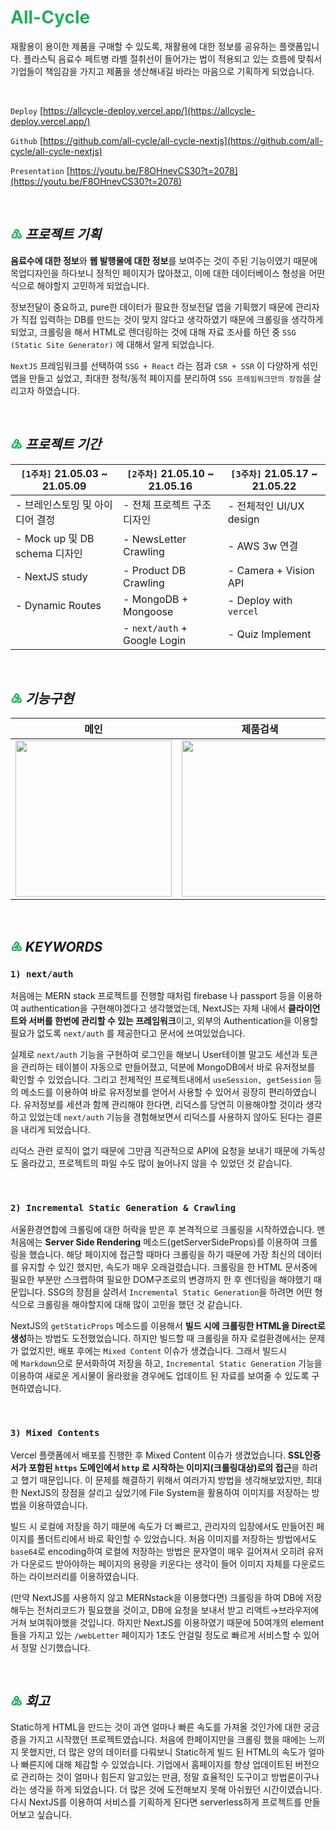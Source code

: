 # <span style="color:#25AD5F">All-Cycle</span>
재활용이 용이한 제품을 구매할 수 있도록, 재활용에 대한 정보를 공유하는 플랫폼입니다. 플라스틱 음료수 페트병 라벨 절취선이 들어가는 법이 적용되고 있는 흐름에 맞춰서 기업들이 책임감을 가지고 제품을 생산해내길 바라는 마음으로 기획하게 되었습니다.

<br />

`Deploy` [https://allcycle-deploy.vercel.app/](https://allcycle-deploy.vercel.app/)

`Github` [https://github.com/all-cycle/all-cycle-nextjs](https://github.com/all-cycle/all-cycle-nextjs)

`Presentation` [https://youtu.be/F8OHnevCS30?t=2078](https://youtu.be/F8OHnevCS30?t=2078)  

<br />


## <span style="color:#25AD5F">♳</span> _***프로젝트 기획***_

**음료수에 대한 정보**와 **웹 발행물에 대한 정보**를 보여주는 것이 주된 기능이였기 때문에 목업디자인을 하다보니 정적인 페이지가 많아졌고, 이에 대한 데이터베이스 형성을 어떤식으로 해야할지 고민하게 되었습니다.

정보전달이 중요하고, pure한 데이터가 필요한 정보전달 앱을 기획했기 때문에 관리자가 직접 입력하는 DB를 만드는 것이 맞지 않다고 생각하였기 때문에 크롤링을 생각하게 되었고, 크롤링을 해서 HTML로 렌더링하는 것에 대해 자료 조사를 하던 중 `SSG (Static Site Generator)` 에 대해서 알게 되었습니다.

`NextJS` 프레임워크를 선택하여 `SSG + React` 라는 점과 `CSR + SSR` 이 다양하게 섞인 앱을 만들고 싶었고, 최대한 정적/동적 페이지를 분리하여 `SSG 프레임워크만의 장점`을 살리고자 하였습니다.

<br/>

## <span style="color:#25AD5F">♴</span> _***프로젝트 기간***_

| **`[1주차]`** 21.05.03 ~ 21.05.09 | **`[2주차]`** 21.05.10 ~ 21.05.16 | **`[3주차]`** 21.05.17 ~ 21.05.22
| --- | --- | --- |
| - 브레인스토밍 및 아이디어 결정    | - 전체 프로젝트 구조 디자인        | - 전체적인 UI/UX design
| - Mock up 및 DB schema 디자인 | - NewsLetter Crawling        | - AWS 3w 연결
| - NextJS study              | - Product DB Crawling        | - Camera + Vision API
| - Dynamic Routes            | - MongoDB + Mongoose         | - Deploy with `vercel`
|                             | - `next/auth` + Google Login | - Quiz Implement

<br />

## <span style="color:#25AD5F">♵</span> _***기능구현***_

| 메인 | 제품검색 | 웹발행물 크롤링 | 마이페이지 & 퀴즈
| --- | --- | --- | --- |
| <img src="./public/_readme_assets/allcycleCamera.gif" width="250" /> | <img src="./public/_readme_assets/allcycleSearch.gif" width="250" /> | <img src="./public/_readme_assets/allcycleLetter.gif" width="250" /> | <img src="./public/_readme_assets/allcycleMyPage.gif" width="250" /> |

<br/>

## <span style="color:#25AD5F">♶</span> _***KEYWORDS***_
### **`1) next/auth`**

처음에는 MERN stack 프로젝트를 진행할 때처럼 firebase 나 passport 등을 이용하여 authentication을 구현해야겠다고 생각했었는데, NextJS는 자체 내에서 **클라이언트와 서버를 한번에 관리할 수 있는 프레임워크**이고, 외부의 Authentication을 이용할 필요가 없도록 `next/auth` 를 제공한다고 문서에 쓰여있었습니다.

실제로 `next/auth` 기능을 구현하여 로그인을 해보니 User테이블 말고도 세션과 토큰을 관리하는 테이블이 자동으로 만들어졌고, 덕분에 MongoDB에서 바로 유저정보를 확인할 수 있었습니다. 그리고 전체적인 프로젝트내에서  `useSession, getSession` 등의 메소드를 이용하여 바로 유저정보를 얻어서 사용할 수 있어서 굉장히 편리하였습니다. 유저정보를 세션과 함께 관리해야 한다면, 리덕스를 당연히 이용해야할 것이라 생각하고 있었는데 `next/auth` 기능을 경험해보면서 리덕스를 사용하지 않아도 된다는 결론을 내리게 되었습니다.

리덕스 관련 로직이 없기 때문에 그만큼 직관적으로 API에 요청을 보내기 때문에 가독성도 올라갔고, 프로젝트의 파일 수도 많이 늘어나지 않을 수 있었던 것 같습니다.

<br/>

### **`2) Incremental Static Generation & Crawling`**

서울환경연합에 크롤링에 대한 허락을 받은 후 본격적으로 크롤링을 시작하였습니다. 맨처음에는 **Server Side Rendering** 메소드(getServerSideProps)를 이용하여 크롤링을 했습니다. 해당 페이지에 접근할 때마다 크롤링을 하기 때문에 가장 최신의 데이터를 유지할 수 있긴 했지만, 속도가 매우 오래걸렸습니다. 크롤링을 한 HTML 문서중에 필요한 부분만 스크랩하여 필요한 DOM구조로의 변경까지 한 후 렌더링을 해야했기 때문입니다. SSG의 장점을 살려서 `Incremental Static Generation`을 하려면 어떤 형식으로 크롤링을 해야할지에 대해 많이 고민을 했던 것 같습니다.  

NextJS의 `getStaticProps` 메소드를 이용해서 **빌드 시에 크롤링한 HTML을 Direct로 생성**하는 방법도 도전했었습니다. 하지만 빌드할 때 크롤링을 하자 로컬환경에서는 문제가 없었지만, 배포 후에는 `Mixed Content` 이슈가 생겼습니다. 그래서 빌드시에 `Markdown`으로 문서화하여 저장을 하고, `Incremental Static Generation` 기능을 이용하여 새로운 게시물이 올라왔을 경우에도 업데이트 된 자료를 보여줄 수 있도록 구현하였습니다.

<br/>

### **`3) Mixed Contents`**

Vercel 플랫폼에서 배포를 진행한 후 Mixed Content 이슈가 생겼었습니다. **SSL인증서가 포함된 `https` 도메인에서 `http` 로 시작하는 이미지(크롤링대상)로의 접근**을 하려고 했기 때문입니다.  이 문제를 해결하기 위해서 여러가지 방법을 생각해보았지만, 최대한 NextJS의 장점을 살리고 싶었기에 File System을 활용하여 이미지를 저장하는 방법을 이용하였습니다.  

빌드 시 로컬에 저장을 하기 때문에 속도가 더 빠르고, 관리자의 입장에서도 만들어진 페이지를 폴더트리에서 바로 확인할 수 있었습니다. 처음 이미지를 저장하는 방법에서도 `base64`로 encoding하여 로컬에 저장하는 방법은 문자열이 매우 길어져서 오히려 유저가 다운로드 받아야하는 페이지의 용량을 키운다는 생각이 들어 이미지 자체를 다운로드하는 라이브러리를 이용하였습니다.  

(만약 NextJS를 사용하지 않고 MERNstack을 이용했다면) 크롤링을 하여 DB에 저장해두는 전처리코드가 필요했을 것이고, DB에 요청을 보내서 받고 리액트→브라우저에 거쳐 보여줘야했을 것입니다. 하지만 NextJS를 이용하였기 때문에 50여개의 element들을 가지고 있는 `/webLetter` 페이지가 1초도 안걸릴 정도로 빠르게 서비스할 수 있어서 정말 신기했습니다.

<br />

## <span style="color:#25AD5F">♷</span> _***회고***_

Static하게 HTML을 만드는 것이 과연 얼마나 빠른 속도를 가져올 것인가에 대한 궁금증을 가지고 시작했던 프로젝트였습니다. 처음에 한페이지만을 크롤링 했을 때에는 느끼지 못했지만, 더 많은 양의 데이터를 다뤄보니 Static하게 빌드 된 HTML의 속도가 얼마나 빠른지에 대해 체감할 수 있었습니다. 기업에서 홈페이지를 항상 업데이트된 버전으로 관리하는 것이 얼마나 힘든지 알고있는 만큼, 정말 효율적인 도구이고 방법론이구나 라는 생각을 하게 되었습니다. 더 많은 것에 도전해보지 못해 아쉬웠던 시간이였습니다. 다시 NextJS를 이용하여 서비스를 기획하게 된다면 serverless하게 프로젝트를 만들어보고 싶습니다.
